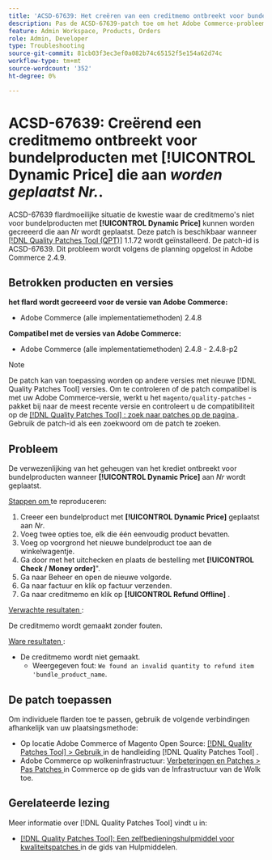 ```yaml
---
title: 'ACSD-67639: Het creëren van een creditmemo ontbreekt voor bundelproducten met **[!UICONTROL Dynamic Price] ** plaatste aan *No*.'
description: Pas de ACSD-67639-patch toe om het Adobe Commerce-probleem op te lossen waarbij het maken van creditnota's mislukt voor bundelproducten met **[!UICONTROL Dynamic Price]** ingesteld op *Nee*. Nadat u de patch hebt toegepast, worden creditmemo's zonder fouten gemaakt.
feature: Admin Workspace, Products, Orders
role: Admin, Developer
type: Troubleshooting
source-git-commit: 81cb03f3ec3ef0a082b74c65152f5e154a62d74c
workflow-type: tm+mt
source-wordcount: '352'
ht-degree: 0%

---
```



# ACSD-67639: Creërend een creditmemo ontbreekt voor bundelproducten met **[!UICONTROL Dynamic Price]** die aan *worden geplaatst Nr.*.

ACSD-67639 flardmoeilijke situatie de kwestie waar de creditmemo&#39;s niet voor bundelproducten met **[!UICONTROL Dynamic Price]** kunnen worden gecreeerd die aan *Nr* wordt geplaatst. Deze patch is beschikbaar wanneer [[!DNL Quality Patches Tool (QPT)]](/help/tools/quality-patches-tool/quality-patches-tool-to-self-serve-quality-patches.md) 1.1.72 wordt geïnstalleerd. De patch-id is ACSD-67639. Dit probleem wordt volgens de planning opgelost in Adobe Commerce 2.4.9.

## Betrokken producten en versies

**het flard wordt gecreeerd voor de versie van Adobe Commerce:**

* Adobe Commerce (alle implementatiemethoden) 2.4.8

**Compatibel met de versies van Adobe Commerce:**

* Adobe Commerce (alle implementatiemethoden) 2.4.8 - 2.4.8-p2

>[!NOTE]
>
>De patch kan van toepassing worden op andere versies met nieuwe [!DNL Quality Patches Tool] versies. Om te controleren of de patch compatibel is met uw Adobe Commerce-versie, werkt u het `magento/quality-patches` -pakket bij naar de meest recente versie en controleert u de compatibiliteit op de [[!DNL Quality Patches Tool] : zoek naar patches op de pagina ](https://experienceleague.adobe.com/tools/commerce-quality-patches/index.html) . Gebruik de patch-id als een zoekwoord om de patch te zoeken.

## Probleem

De verwezenlijking van het geheugen van het krediet ontbreekt voor bundelproducten wanneer **[!UICONTROL Dynamic Price]** aan *Nr* wordt geplaatst.

<u> Stappen om </u> te reproduceren:

1. Creeer een bundelproduct met **[!UICONTROL Dynamic Price]** geplaatst aan *Nr*.
1. Voeg twee opties toe, elk die één eenvoudig product bevatten.
1. Voeg op voorgrond het nieuwe bundelproduct toe aan de winkelwagentje.
1. Ga door met het uitchecken en plaats de bestelling met **[!UICONTROL Check / Money order]**&quot;.
1. Ga naar Beheer en open de nieuwe volgorde.
1. Ga naar factuur en klik op factuur verzenden.
1. Ga naar creditmemo en klik op **[!UICONTROL Refund Offline]** .

<u> Verwachte resultaten </u>:

De creditmemo wordt gemaakt zonder fouten.

<u> Ware resultaten </u>:

* De creditmemo wordt niet gemaakt.
   * Weergegeven fout: `We found an invalid quantity to refund item 'bundle_product_name`.

## De patch toepassen

Om individuele flarden toe te passen, gebruik de volgende verbindingen afhankelijk van uw plaatsingsmethode:

* Op locatie Adobe Commerce of Magento Open Source: [[!DNL Quality Patches Tool] > Gebruik ](/help/tools/quality-patches-tool/usage.md) in de handleiding [!DNL Quality Patches Tool] .
* Adobe Commerce op wolkeninfrastructuur: [ Verbeteringen en Patches > Pas Patches ](https://experienceleague.adobe.com/docs/commerce-cloud-service/user-guide/develop/upgrade/apply-patches.html) in Commerce op de gids van de Infrastructuur van de Wolk toe.

## Gerelateerde lezing

Meer informatie over [!DNL Quality Patches Tool] vindt u in:

* [[!DNL Quality Patches Tool]: Een zelfbedieningshulpmiddel voor kwaliteitspatches ](/help/tools/quality-patches-tool/quality-patches-tool-to-self-serve-quality-patches.md) in de gids van Hulpmiddelen.
